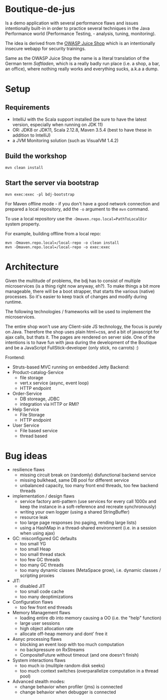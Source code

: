 # Boutique-de-jus

Is a demo application with several performance flaws and issues intentionally built-in in order to 
practice several techniques in the Java Performance world (Performance Testing, - analysis, tuning, monitoring).
 
The idea is derived from the [OWASP Juice Shop](https://www.owasp.org/index.php/OWASP_Juice_Shop_Project) which 
  is an intentionally insecure webapp for security trainings.
  
Same as the OWASP Juice Shop the name is a literal translation of the German term _Saftladen_, which is a really
badly run place (i.e. a shop, a bar, an office), where nothing really works and everything sucks, a.k.a a dump.

# Setup

## Requirements

- IntelliJ with the Scala support installed (be sure to have the latest version, especially when running on JDK 11)
- OR: JDK8 or JDK11, Scala 2.12.8, Maven 3.5.4 (best to have these in addition to IntelliJ)
- a JVM Monitoring solution (such as VisualVM 1.4.2)

## Build the workshop

    mvn clean install
    
## Start the server via bootstrap

    mvn exec:exec -pl bdj-bootstrap

For Maven offline mode - if you don't have a good network connection and prepared a local
repository, add the ``-o`` argument to the ``mvn`` command.

To use a local repository use the `-Dmaven.repo.local=PathToLocalDir` system property.

For example, building offline from a local repo:

    mvn -Dmaven.repo.local=/local-repo -o clean install
    mvn -Dmaven.repo.local=/local-repo -o exec:exec
 

# Architecture

Given the multitude of problems, the bdj has to consist of multiple microservices (is a thing right now anyway, eh?).
To make things a bit more manageable, there will be a boot strapper, that starts the various (native) processes.
So it's easier to keep track of changes and modify during runtime. 

The following technologies / frameworks will be used to implement the microservices.

The entire shop won't use any Client-side JS technology, the focus is purely on Java. Therefore the shop
uses plain html+css, and a bit of javascript for ajax calls, but thats it. The pages are rendered on server
side. One of the intentions is to have fun with java during the development of the Boutique and be a 
JavaScript FullStick-developer (only stick, no carrots) :)

Frontend:
 - Struts-based MVC running on embedded Jetty
Backend:
 - Product-catalog-Service
    - file storage 
    - vert.x service (async, event loop)
    - HTTP endpoint
 - Order-Service
    - DB storeage, JDBC
    - integration via HTTP or RMI?
 - Help Service
    - File Storage
    - HTTP endpoint
 - User Service
    - File based service
    - thread based

# Bug ideas

- resilience flaws
  - missing circuit break on (randomly) disfunctional backend service
  - missing bulkhead, same DB pool for different service
  - unbalanced capacity, too many front end threads, too few backend threads
- implementation / design flaws
  - service factory anti-pattern (use services for every call 1000x and keep the instance in a soft-reference and recreate synchronously)
  - writing your own logger (using a shared StringBuffer)
  - resource leak
  - too large page responses (no paging, rending large lists)
  - using a HashMap in a thread-shared environment (i.e. in a session when using ajax)
- GC: misconfigured GC defaults
  - too small YG
  - too small Heap
  - too small thread stack
  - too few GC threads
  - too many GC threads
  - too many dynamic classes (MetaSpace grow), i.e. dynamic classes / scripting proxies
- JIT: 
  - disabled JIT
  - too small code cache
  - too many deoptimizations
- Configuration flaws 
  - too few front end threads
- Memory Management flaws
  - loading entire db into memory causing a OO (i.e. the "help" function)
  - large user sessions
  - high object allocation rate
  - allocate off-heap memory and dont' free it
- Asnyc processing flaws
  - blocking an event loop with too much computation
  - no backpressure on RxStreams
  - CompositeFuture without timeout (and one doesn't finish) 
- System interactions flaws
  - too much io (mulitple random disk seeks)
  - too much context switches (overparallelize computation in a thread pool)
- Advanced stealth modes:
  - change behavior when profiler (jms) is connected
  - change behavior when debugger is connected

